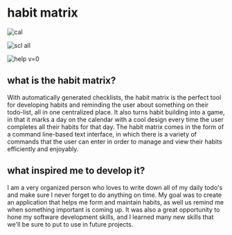 # habit matrix

![cal](https://user-images.githubusercontent.com/64663183/187569416-41d00e90-da3d-4e10-a0e8-ba7ff803139a.jpg)

![scl all](https://user-images.githubusercontent.com/64663183/187570307-92ba1e5e-c21e-42ec-9df8-7a055b5113cb.jpg)

![help v=0](https://user-images.githubusercontent.com/64663183/187570357-dffc449f-ef0a-4e10-8349-534227ec3357.jpg)

## what is the habit matrix?

With automatically generated checklists, the habit matrix is the perfect tool for developing habits and reminding the user about something on their todo-list, all in one centralized place. It also turns habit building into a game, in that it marks a day on the calendar with a cool design every time the user completes all their habits for that day. The habit matrix comes in the form of a command line-based text interface, in which there is a variety of commands that the user can enter in order to manage and view their habits efficiently and enjoyably.

## what inspired me to develop it?

I am a very organized person who loves to write down all of my daily todo's and make sure I never forget to do anything on time. My goal was to create an application that helps me form and maintain habits, as well us remind me when something important is coming up. It was also a great opportunity to hone my software development skills, and I learned many new skills that we'll be sure to put to use in future projects.
